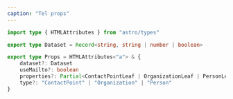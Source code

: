 ```yaml
---
caption: "Tel props"
---
```


<!-- markdownlint-disable MD041 -->
<!-- dprint-ignore -->

```ts
import type { HTMLAttributes } from "astro/types"

export type Dataset = Record<string, string | number | boolean>

export type Props = HTMLAttributes<"a"> & {
	dataset?: Dataset
	useMailto?: boolean
	properties?: Partial<ContactPointLeaf | OrganizationLeaf | PersonLeaf>
	type?: "ContactPoint" | "Organization" | "Person"
}
```
